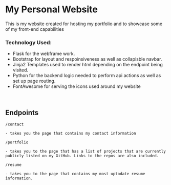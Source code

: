 # My Personal Website 

This is my website created for hosting my portfolio and to showcase some of my front-end capabilities

### Technology Used:

- Flask for the webframe work.
- Bootstrap for layout and respoinsiveness as well as collapisble navbar.
- Jinja2 Templates used to render html depending on the endpoint being visited.
- Python for the backend logic needed to perform api actions as well as set up page routing.
- FontAwesome for serving the icons used around my website

<br>

## Endpoints
```
/contact

- takes you the page that contains my contact information
```
```
/portfolio

- takes you to the page that has a list of projects that are currently publicly listed on my GitHub. Links to the repos are also included.
```
```
/resume

- takes you to the page that contains my most uptodate resume information.
```

